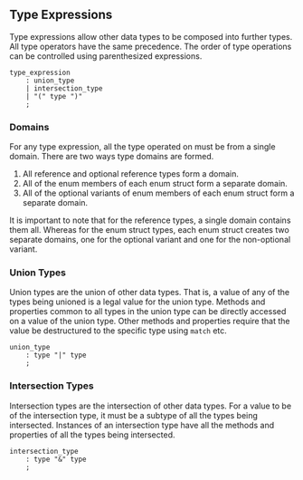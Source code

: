 ## Type Expressions

Type expressions allow other data types to be composed into further types. All type operators have the same precedence. The order of type operations can be controlled using parenthesized expressions.

```grammar
type_expression
    : union_type
    | intersection_type
    | "(" type ")"
    ;
```

### Domains

For any type expression, all the type operated on must be from a single domain. There are two ways type domains are formed.

1. All reference and optional reference types form a domain.
2. All of the enum members of each enum struct form a separate domain.
3. All of the optional variants of enum members of each enum struct form a separate domain.

It is important to note that for the reference types, a single domain contains them all. Whereas for the enum struct types, each enum struct creates two separate domains, one for the optional variant and one for the non-optional variant.

### Union Types

Union types are the union of other data types. That is, a value of any of the types being unioned is a legal value for the union type. Methods and properties common to all types in the union type can be directly accessed on a value of the union type. Other methods and properties require that the value be destructured to the specific type using `match` etc.

```grammar
union_type
    : type "|" type
    ;
```

### Intersection Types

Intersection types are the intersection of other data types. For a value to be of the intersection type, it must be a subtype of all the types being intersected. Instances of an intersection type have all the methods and properties of all the types being intersected.

```grammar
intersection_type
    : type "&" type
    ;
```
